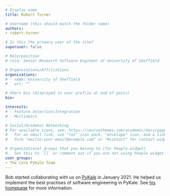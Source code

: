 ```yaml
---
# Display name
title: Robert Turner

# Username (this should match the folder name)
authors:
- robert-turner

# Is this the primary user of the site?
superuser: false

# Role/position
# role: Senior Research Software Engineer at University of Sheffield

# Organizations/Affiliations
organizations:
# - name: University of Sheffield
#   url: ""

# Short bio (displayed in user profile at end of posts)
bio: 

interests:
# - Feature Selection/Integration
# - Multiomics

# Social/Academic Networking
# For available icons, see: https://sourcethemes.com/academic/docs/page-builder/#icons
#   For an email link, use "fas" icon pack, "envelope" icon, and a link in the
#   form "mailto:your-email@example.com" or "#contact" for contact widget.

# Organizational groups that you belong to (for People widget)
#   Set this to `[]` or comment out if you are not using People widget.
user_groups:
- The Core PyKale Team
---
```


Bob started collaborating with us on [PyKale](https://github.com/pykale/pykale) in January 2021. He helped us implement the best practises of software engineering in PyKale. See [his homepage](https://sites.google.com/view/robert-turner) for more information.
